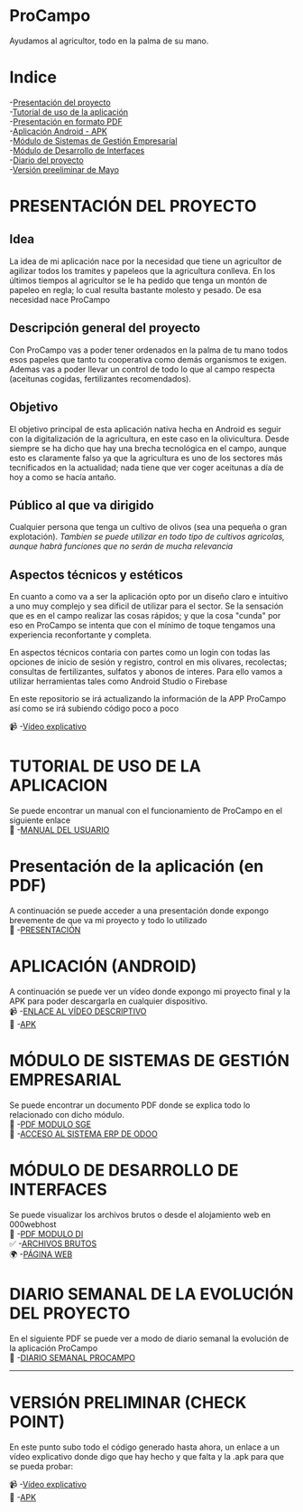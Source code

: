 # ProCampo
Ayudamos al agricultor, todo en la palma de su mano.

# Indice
-[Presentación del proyecto](https://github.com/ivanperezmolina/ProCampo#presentaci%C3%B3n-del-proyecto)<br>
-[Tutorial de uso de la aplicación](https://github.com/ivanperezmolina/ProCampo#tutorial-de-uso-de-la-aplicacion)<br>
-[Presentación en formato PDF](https://github.com/ivanperezmolina/ProCampo#presentaci%C3%B3n-de-la-aplicaci%C3%B3n-en-pdf)<br>
-[Aplicación Android - APK](https://github.com/ivanperezmolina/ProCampo#aplicaci%C3%B3n-android)<br>
-[Módulo de Sistemas de Gestión Empresarial](https://github.com/ivanperezmolina/ProCampo#m%C3%B3dulo-de-sistemas-de-gesti%C3%B3n-empresarial)<br>
-[Módulo de Desarrollo de Interfaces](https://github.com/ivanperezmolina/ProCampo#m%C3%B3dulo-de-desarrollo-de-interfaces)<br>
-[Diario del proyecto](https://github.com/ivanperezmolina/ProCampo#diario-semanal-de-la-evoluci%C3%B3n-del-proyecto)<br>
-[Versión preeliminar de Mayo](https://github.com/ivanperezmolina/ProCampo#versi%C3%B3n-preliminar-check-point)<br>

# PRESENTACIÓN DEL PROYECTO

## Idea
La idea de mi aplicación nace por la necesidad que tiene un agricultor de agilizar todos los tramites y papeleos que la agricultura conlleva.
En los últimos tiempos al agricultor se le ha pedido que tenga un montón de papeleo en regla; lo cual resulta bastante molesto y pesado.
De esa necesidad nace ProCampo

## Descripción general del proyecto
Con ProCampo vas a poder tener ordenados en la palma de tu mano todos esos papeles que tanto tu cooperativa como demás organismos te exigen.
Ademas vas a poder llevar un control de todo lo que al campo respecta (aceitunas cogidas, fertilizantes recomendados).

## Objetivo
El objetivo principal de esta aplicación nativa hecha en Android es seguir con la digitalización de la agricultura, en este caso en la olivicultura.
Desde siempre se ha dicho que hay una brecha tecnológica en el campo, aunque esto es claramente falso ya que la agricultura es uno de los sectores más tecnificados en la actualidad; nada tiene que ver coger aceitunas a día de hoy a como se hacía antaño.

## Público al que va dirigido
Cualquier persona que tenga un cultivo de olivos (sea una pequeña o gran explotación). <i>Tambien se puede utilizar en todo tipo de cultivos agricolas, aunque habrá funciones que no serán de mucha relevancia</i>

## Aspectos técnicos y estéticos
En cuanto a como va a ser la aplicación opto por un diseño claro e intuitivo a uno muy complejo y sea dificil de utilizar para el sector.
Se la sensación que es en el campo realizar las cosas rápidos; y que la cosa "cunda" por eso en ProCampo se intenta que con el mínimo de toque tengamos una experiencia reconfortante y completa.

En aspectos técnicos contaria con partes como un login con todas las opciones de inicio de sesión y registro, control en mis olivares, recolectas; consultas de fertilizantes, sulfatos y abonos de interes. Para ello vamos a utilizar herramientas tales como Android Studio o Firebase

En este repositorio se irá actualizando la información de la APP ProCampo así como se irá subiendo código poco a poco

📹     -[Vídeo explicativo](https://youtu.be/ZRGfduFV4BE)

# TUTORIAL DE USO DE LA APLICACION 
Se puede encontrar un manual con el funcionamiento de ProCampo en el siguiente enlace <br>
🛂      -[MANUAL DEL USUARIO](https://github.com/ivanperezmolina/ProCampo/blob/master/Proyecto%20ProCampo%20Tutorial.pdf)

# Presentación de la aplicación (en PDF)
A continuación se puede acceder a una presentación donde expongo brevemente de que va mi proyecto y todo lo utilizado <br>
💬     -[PRESENTACIÓN](https://github.com/ivanperezmolina/ProCampo/blob/master/Presentacion%20ProCampo.pdf)

# APLICACIÓN (ANDROID)
A continuación se puede ver un vídeo donde expongo mi proyecto final y la APK para poder descargarla en cualquier dispositivo.<br>
📹     -[ENLACE AL VÍDEO DESCRIPTIVO](https://www.youtube.com/watch?v=naKtDZXAVeY)<br>
📱      -[APK](https://github.com/ivanperezmolina/ProCampo/blob/master/ProCampo.apk)

# MÓDULO DE SISTEMAS DE GESTIÓN EMPRESARIAL
Se puede encontrar un documento PDF donde se explica todo lo relacionado con dicho módulo.<br>
📃     -[PDF MODULO SGE](https://github.com/ivanperezmolina/ProCampo/blob/master/Proyecto%20ProCampo%20Modulo%20SGE.pdf)<br>
💼     -[ACCESO AL SISTEMA ERP DE ODOO](https://edu-procampo.odoo.com/web/login)

# MÓDULO DE DESARROLLO DE INTERFACES
Se puede visualizar los archivos brutos o desde el alojamiento web en 000webhost<br>
📃     -[PDF MODULO DI](https://github.com/ivanperezmolina/ProCampo/blob/master/Procampo%20DI.pdf)<br>
✅     -[ARCHIVOS BRUTOS](https://github.com/ivanperezmolina/ProCampo/tree/master/disennointerfaz)<br>
🌍     -[PÁGINA WEB](https://procampoivan.000webhostapp.com/)



# DIARIO SEMANAL DE LA EVOLUCIÓN DEL PROYECTO
En el siguiente PDF se puede ver a modo de diario semanal la evolución de la aplicación ProCampo <br>
📰     -[DIARIO SEMANAL PROCAMPO](https://github.com/ivanperezmolina/ProCampo/blob/master/DIARIO%20SEMANAL%20DE%20LA%20EVOLUCI%C3%93N%20DEL%20PROYECTO.pdf)


<hr>

# VERSIÓN PRELIMINAR (CHECK POINT)

En este punto subo todo el código generado hasta ahora, un enlace a un vídeo explicativo donde digo que hay hecho y que falta y la .apk para que se pueda probar:

📹      -[Vídeo explicativo](https://youtu.be/oPF7jsJAuIk) <br>
📳      -[APK](https://github.com/ivanperezmolina/ProCampo/blob/master/app-release.apk)


